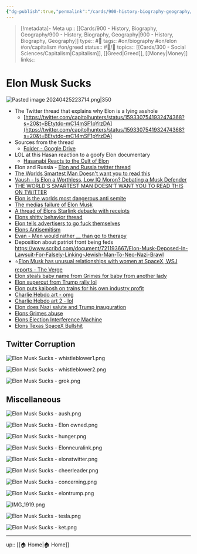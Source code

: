 ```yaml
---
{"dg-publish":true,"permalink":"/cards/900-history-biography-geography/biography/elon-musk-sucks/"}
---
```



> [!metadata]- Meta
> up:: [[Cards/900 - History, Biography, Geography/900 - History, Biography, Geography\|900 - History, Biography, Geography]]
> type:: #📝 
> tags::  #on/biography #on/elon #on/capitalism #on/greed 
> status:: #📝/🌲 
> topics:: [[Cards/300 - Social Sciences/Capitalism\|Capitalism]], [[Greed\|Greed]], [[Money\|Money]]
> links:: 

# Elon Musk Sucks

![Pasted image 20240425223714.png|350](/img/user/Extras/Attachments/Pasted%20image%2020240425223714.png)
- The Twitter thread that explains why Elon is a lying asshole
	- [https://twitter.com/capitolhunters/status/1593307541932474368?s=20&t=BEtytdo-mC14mSF1pYrzDA](https://twitter.com/capitolhunters/status/1593307541932474368?s=20&t=BEtytdo-mC14mSF1pYrzDA)
- Sources from the thread
	- [Folder - Google Drive](https://drive.google.com/drive/folders/1zPeWaaCZHqfq0tnkPwc61A6bGHySdj91?usp=sharing)
- LOL at this Hasan reaction to a goofy Elon documentary
	- [Hasanabi Reacts to the Cult of Elon](https://youtu.be/_2_vrzGDx14)
- Elon and Russia - [Elon and Russia twitter thread](https://x.com/theethomasb/status/1831678213845614729?s=61&t=gyRX2W0x81b80X8f34EMoQ)
- [The Worlds Smartest Man Doesn't want you to read this](https://twitter.com/juliusgoat/status/1644689506115657730?s=46&t=ltXPd0UXMbjM40a6oiE7aQ)
- [Vaush - Is Elon a Worthless, Low IQ Moron? Debating a Musk Defender](https://youtu.be/a_u4980YqjA)
- [THE WORLD'S SMARTEST MAN DOESN'T WANT YOU TO READ THIS ON TWITTER](https://twitter.com/juliusgoat/status/1644689506115657730?s=61&t=gyRX2W0x81b80X8f34EMoQ)
- [Elon is the worlds most dangerous anti semite](https://twitter.com/eladnehorai/status/1666876289444347904?s=46&t=ltXPd0UXMbjM40a6oiE7aQ)
- [The medias failure of Elon Musk](https://www.disconnect.blog/p/the-medias-failure-on-elon-musk)
- [A thread of Elons Starlink debacle with receipts](https://x.com/p_kallioniemi/status/1673395390534631424?s=61&t=gyRX2W0x81b80X8f34EMoQ)
- [Elons shitty behavior thread](https://x.com/p_kallioniemi/status/1674360288445964288?s=61&t=gyRX2W0x81b80X8f34EMoQ)
- [Elon tells advertisers to go fuck themselves](https://x.com/nkulw/status/1730008582467252665?s=61&t=gyRX2W0x81b80X8f34EMoQ)
- [Elons Antisemitism](https://x.com/eladnehorai/status/1749587328740507737?s=46)
- [Evan - Men would rather __ than go to therapy](https://x.com/esjesjesj/status/1763064972282568850?s=46)
- Deposition about patriot front being feds https://www.scribd.com/document/721193667/Elon-Musk-Deposed-In-Lawsuit-For-Falsely-Linking-Jewish-Man-To-Neo-Nazi-Brawl
- ⭐️[Elon Musk has unusual relationships with women at SpaceX, WSJ reports - The Verge](https://t.co/wFT4I5tEe6)
- [Elon steals baby name from Grimes for baby from another lady](https://x.com/esjesjesj/status/1834731830920016083?s=61&t=gyRX2W0x81b80X8f34EMoQ)
- [Elon supercut from Trump rally lol](https://x.com/theserfstv/status/1842827355175243986?s=46)
- [Elon puts kaibosh on trains for his own industry profit](https://x.com/midwesternmarx/status/1867017051535184043?s=46)
- [Charlie Hebdo art - omg](https://x.com/charlie_hebdo_/status/1879891356945891454?s=46)
- [Charlie Hebdo art 2 - lol](https://x.com/charlie_hebdo_/status/1879966901918380155?s=46)
- [Elon does Nazi salute and Trump inauguration](https://x.com/thatguyintwitmo/status/1881506713779769751?s=46)
- [Elons Grimes abuse](https://www.reddit.com/r/Grimes/s/DnHU05N7qM)
- [Elons Election Interference Machine](https://x.com/p_kallioniemi/status/1891838354523558290?s=46)
- [Elons Texas SpaceX Bullshit](https://x.com/moreperfectus/status/1892343609522815466?s=46)

## Twitter Corruption

![Elon Musk Sucks - whistleblower1.png](/img/user/Extras/Attachments/Elon%20Musk%20Sucks%20-%20whistleblower1.png)

![Elon Musk Sucks - whistleblower2.png](/img/user/Extras/Attachments/Elon%20Musk%20Sucks%20-%20whistleblower2.png)

![Elon Musk Sucks - grok.png](/img/user/Extras/Attachments/Elon%20Musk%20Sucks%20-%20grok.png)

## Miscellaneous

![Elon Musk Sucks - aush.png](/img/user/Extras/Attachments/Elon%20Musk%20Sucks%20-%20aush.png)

![Elon Musk Sucks - Elon owned.png](/img/user/Extras/Attachments/Elon%20Musk%20Sucks%20-%20Elon%20owned.png)

![Elon Musk Sucks - hunger.png](/img/user/Extras/Attachments/Elon%20Musk%20Sucks%20-%20hunger.png)

![Elon Musk Sucks - Elonneuralink.png](/img/user/Extras/Attachments/Elon%20Musk%20Sucks%20-%20Elonneuralink.png)

![Elon Musk Sucks - elonstwitter.png](/img/user/Extras/Attachments/Elon%20Musk%20Sucks%20-%20elonstwitter.png)

![Elon Musk Sucks - cheerleader.png](/img/user/Extras/Attachments/Elon%20Musk%20Sucks%20-%20cheerleader.png)

![Elon Musk Sucks - concerning.png](/img/user/Extras/Attachments/Elon%20Musk%20Sucks%20-%20concerning.png)

![Elon Musk Sucks - elontrump.png](/img/user/Extras/Attachments/Elon%20Musk%20Sucks%20-%20elontrump.png)

![IMG_1919.png](/img/user/Extras/Attachments/IMG_1919.png)

![Elon Musk Sucks - tesla.png](/img/user/Extras/Attachments/Elon%20Musk%20Sucks%20-%20tesla.png)

![Elon Musk Sucks - ket.png](/img/user/Extras/Attachments/Elon%20Musk%20Sucks%20-%20ket.png)


---
up:: [[🏠 Home\|🏠 Home]]